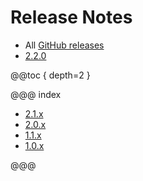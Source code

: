 # Release Notes

* All [GitHub releases](https://github.com/akka/alpakka-kafka/releases)
* [2.2.0](https://github.com/akka/alpakka-kafka/releases/tag/v2.2.0)

@@toc { depth=2 }

@@@ index

* [2.1.x](2.1.x.md)
* [2.0.x](2.0.x.md)
* [1.1.x](1.1.x.md)
* [1.0.x](1.0.x.md)

@@@
